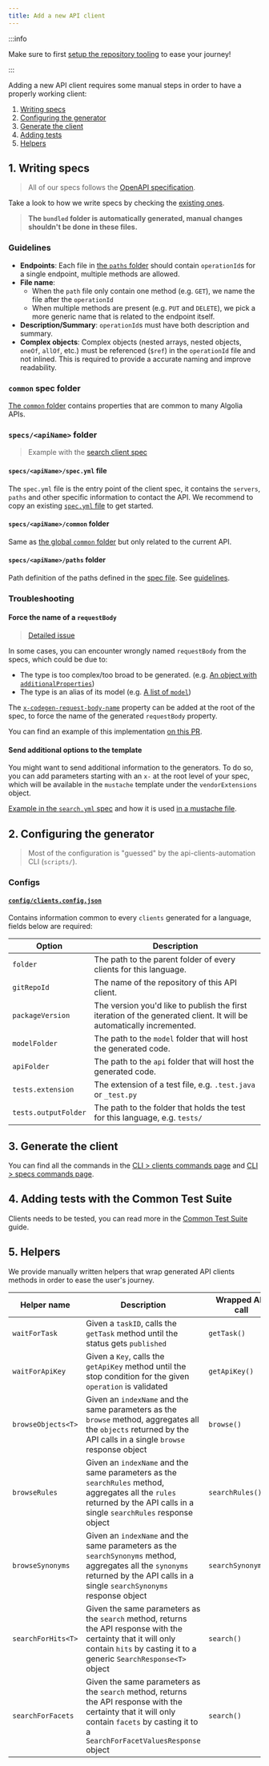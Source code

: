 ```yaml
---
title: Add a new API client
---
```


:::info

Make sure to first [setup the repository tooling](/docs/contributing/setup-repository) to ease your journey!

:::

Adding a new API client requires some manual steps in order to have a properly working client:

1. [Writing specs](#1-writing-specs)
2. [Configuring the generator](#2-configuring-the-generator)
3. [Generate the client](#3-generate-the-client)
4. [Adding tests](#4-adding-tests-with-the-common-test-suite)
5. [Helpers](#5-helpers)

## 1. Writing specs

> All of our specs follows the [OpenAPI specification](https://spec.openapis.org/oas/v3.1.0).

Take a look to how we write specs by checking the [existing ones](https://github.com/algolia/api-clients-automation/blob/main/specs/).

> **The `bundled` folder is automatically generated, manual changes shouldn't be done in these files.**

### Guidelines

- **Endpoints**: Each file in [the `paths` folder](https://github.com/algolia/api-clients-automation/tree/main/specs/search/paths) should contain `operationId`s for a single endpoint, multiple methods are allowed.
- **File name**:
  - When the `path` file only contain one method (e.g. `GET`), we name the file after the `operationId`
  - When multiple methods are present (e.g. `PUT` and `DELETE`), we pick a more generic name that is related to the endpoint itself.
- **Description/Summary**: `operationId`s must have both description and summary.
- **Complex objects**: Complex objects (nested arrays, nested objects, `oneOf`, `allOf`, etc.) must be referenced (`$ref`) in the `operationId` file and not inlined. This is required to provide a accurate naming and improve readability.

### `common` spec folder

[The `common` folder](https://github.com/algolia/api-clients-automation/blob/main/specs/common/) contains properties that are common to many Algolia APIs.

### `specs/<apiName>` folder

> Example with the [search client spec](https://github.com/algolia/api-clients-automation/blob/main/specs/search/)

#### **`specs/<apiName>/spec.yml` file**

The `spec.yml` file is the entry point of the client spec, it contains the `servers`, `paths` and other specific information to contact the API. We recommend to copy an existing [`spec.yml` file](https://github.com/algolia/api-clients-automation/blob/main/specs/search/spec.yml) to get started.

#### **`specs/<apiName>/common` folder**

Same as [the global `common` folder](#common-spec-folder) but only related to the current API.

#### **`specs/<apiName>/paths` folder**

Path definition of the paths defined in the [spec file](#specsapinamespecyml-file). See [guidelines](#guidelines).

### Troubleshooting

#### **Force the name of a `requestBody`**

> [Detailed issue](https://github.com/algolia/api-clients-automation/issues/891)

In some cases, you can encounter wrongly named `requestBody` from the specs, which could be due to:

- The type is too complex/too broad to be generated. (e.g. [An object with `additionalProperties`](https://github.com/algolia/api-clients-automation/tree/main/specs/search/paths/objects/partialUpdate.yml#L24-L33))
- The type is an alias of its model (e.g. [A list of `model`](https://github.com/algolia/api-clients-automation/tree/main/specs/search/paths/rules/saveRules.yml#L12-L20))

The [`x-codegen-request-body-name`](https://openapi-generator.tech/docs/swagger-codegen-migration/#body-parameter-name) property can be added at the root of the spec, to force the name of the generated `requestBody` property.

You can find an example of this implementation [on this PR](https://github.com/algolia/api-clients-automation/pull/896).

#### **Send additional options to the template**

You might want to send additional information to the generators. To do so, you can add parameters starting with an `x-` at the root level of your spec, which will be available in the `mustache` template under the `vendorExtensions` object.

[Example in the `search.yml` spec](https://github.com/algolia/api-clients-automation/blob/main/specs/search/paths/search/search.yml#L5-L7) and how it is used [in a mustache file](https://github.com/algolia/api-clients-automation/blob/bf4271246f9282d3c11dd46918e74cb86d9c96dc/templates/java/libraries/okhttp-gson/api.mustache#L196).

## 2. Configuring the generator

> Most of the configuration is "guessed" by the api-clients-automation CLI (`scripts/`).

### Configs

#### [`config/clients.config.json`](https://github.com/algolia/api-clients-automation/blob/main/config/clients.config.json)

Contains information common to every `clients` generated for a language, fields below are required:

| Option               | Description                                                                                                          |
|----------------------|----------------------------------------------------------------------------------------------------------------------|
| `folder`             | The path to the parent folder of every clients for this language.                                                    |
| `gitRepoId`          | The name of the repository of this API client.                                                                       |
| `packageVersion`     | The version you'd like to publish the first iteration of the generated client. It will be automatically incremented. |
| `modelFolder`        | The path to the `model` folder that will host the generated code.                                                    |
| `apiFolder`          | The path to the `api` folder that will host the generated code.                                                      |
| `tests.extension`    | The extension of a test file, e.g. `.test.java` or `_test.py`                                                        |
| `tests.outputFolder` | The path to the folder that holds the test for this language, e.g. `tests/`                                          |


## 3. Generate the client

You can find all the commands in the [CLI > clients commands page](/docs/contributing/CLI/clients-commands) and [CLI > specs commands page](/docs/contributing/CLI/specs-commands).

## 4. Adding tests with the Common Test Suite

Clients needs to be tested, you can read more in the [Common Test Suite](/docs/contributing/testing/common-test-suite) guide.

## 5. Helpers

We provide manually written helpers that wrap generated API clients methods in order to ease the user's journey.

| Helper name        | Description                                                                                                                                                                               | Wrapped API call   | Stop condition                                          | Example                                                                                                                                                           |
|--------------------|-------------------------------------------------------------------------------------------------------------------------------------------------------------------------------------------|--------------------|---------------------------------------------------------|-------------------------------------------------------------------------------------------------------------------------------------------------------------------|
| `waitForTask`      | Given a `taskID`, calls the `getTask` method until the status gets `published`                                                                                                            | `getTask()`        | `response.status == "published"`                        | [JavaScript](https://github.com/algolia/api-clients-automation/blob/main/clients/algoliasearch-client-javascript/packages/client-search/src/searchClient.ts#L232) |
| `waitForApiKey`    | Given a `Key`, calls the `getApiKey` method until the stop condition for the given `operation` is validated                                                                               | `getApiKey()`      | Diff between the given `Key` and the `response` payload | [JavaScript](https://github.com/algolia/api-clients-automation/blob/main/clients/algoliasearch-client-javascript/packages/client-search/src/searchClient.ts#L269) |
| `browseObjects<T>` | Given an `indexName` and the same parameters as the `browse` method, aggregates all the `objects` returned by the API calls in a single `browse` response object                          | `browse()`         | `response.cursor == null`                               | [JavaScript](https://github.com/algolia/api-clients-automation/blob/main/clients/algoliasearch-client-javascript/packages/client-search/src/searchClient.ts#L342) |
| `browseRules`      | Given an `indexName` and the same parameters as the `searchRules` method, aggregates all the `rules` returned by the API calls in a single `searchRules` response object                  | `searchRules()`    | `response.nbHits < params.hitsPerPage`                  | [JavaScript](https://github.com/algolia/api-clients-automation/blob/main/clients/algoliasearch-client-javascript/packages/client-search/src/searchClient.ts#L379) |
| `browseSynonyms`   | Given an `indexName` and the same parameters as the `searchSynonyms` method, aggregates all the `synonyms` returned by the API calls in a single `searchSynonyms` response object         | `searchSynonyms()` | `response.nbHits < params.hitsPerPage`                  | [JavaScript](https://github.com/algolia/api-clients-automation/blob/main/clients/algoliasearch-client-javascript/packages/client-search/src/searchClient.ts#L422) |
| `searchForHits<T>` | Given the same parameters as the `search` method, returns the API response with the certainty that it will only contain `hits` by casting it to a generic `SearchResponse<T>` object      | `search()`         | `none`                                                  | [JavaScript](https://github.com/algolia/api-clients-automation/blob/main/clients/algoliasearch-client-javascript/packages/client-search/src/searchClient.ts#L462) |
| `searchForFacets`  | Given the same parameters as the `search` method, returns the API response with the certainty that it will only contain `facets` by casting it to a `SearchForFacetValuesResponse` object | `search()`         | `none`                                                  | [JavaScript](https://github.com/algolia/api-clients-automation/blob/main/clients/algoliasearch-client-javascript/packages/client-search/src/searchClient.ts#L479) |
